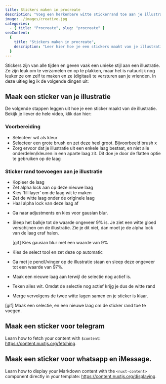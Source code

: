 ```yaml
---
title: Stickers maken in procreate
description: "Voeg een herkenbare witte stickerrand toe aan je illustratie en stuur ze naar al je vrienden."
image: ./images/creative.jpg
categories:
  - { title: "Procreate", slug: "procreate" }
seoContent:
  {
    title: "Stickers maken in procreate",
    description: "Leer hier hoe je een stickers maakt van je illustratie",
  }
---
```


Stickers zijn van alle tijden en geven vaak een unieke stijl aan een illustratie. Ze zijn leuk om te verzamelen en op te plakken, maar het is natuurlijk nog leuker ze om zelf te maken en ze (digitaal) te versturen aan je vrienden.
In deze uitleg leg ik de volgende dingen uit:
<media src="https://www.youtube.com/embed/Vn8bj0YpZg4" type="video"></media>

## Maak een sticker van je illustratie

De volgende stappen leggen uit hoe je een sticker maakt van de illustratie. Bekijk je liever de hele video, klik dan hier:

### Voorbereiding

- Selecteer wit als kleur
- Selecteer een grote brush en zet deze heel groot. Bijvoorbeeld brush x
- Zorg ervoor dat je illustratie uit een enkele laag bestaat, en niet alle onderdelen/kleuren in een aparte laag zit. Dit doe je door de flatten optie te gebruiken op de laag

<media src="/images/gif1.gif" caption="Voorbereiding stappen"></media>

### Sticker rand toevoegen aan je illustratie

- Kopieer de laag
- Zet alpha lock aan op deze nieuwe laag
- Kies ‘fill layer’ om de laag wit te maken
- Zet de witte laag onder de originele laag
- Haal alpha lock van deze laag af

<media src="/images/gif1.gif" caption="Kopieer de laag en maak deze wit"></media>

- Ga naar adjustments en kies voor gausian blur.
- Sleep het balkje tot de waarde ongeveer 9% is. Je ziet een witte gloed verschijnen om de illustratie. Zie je dit niet, dan moet je de alpha lock van de laag eraf halen.

  [gif]
  Kies gausian blur met een waarde van 9%

- Kies de select tool en zet deze op automatic
- Ga met je pencil/vinger op de illustratie staan en sleep deze ongeveer tot een waarde van 97%.
- Maak een nieuwe laag aan terwijl de selectie nog actief is.
- Teken alles wit. Omdat de selectie nog actief krijg je dus de witte rand
- Merge vervolgens de twee witte lagen samen en je sticker is klaar.

[gif]
Maak een selectie, en een nieuwe laag om de sticker rand toe te voegen.

## Maak een sticker voor telegram

Learn how to fetch your content with `$content`: https://content.nuxtjs.org/fetching.

## Maak een sticker voor whatsapp en iMessage.

Learn how to display your Markdown content with the `<nuxt-content>` component directly in your template: https://content.nuxtjs.org/displaying.
